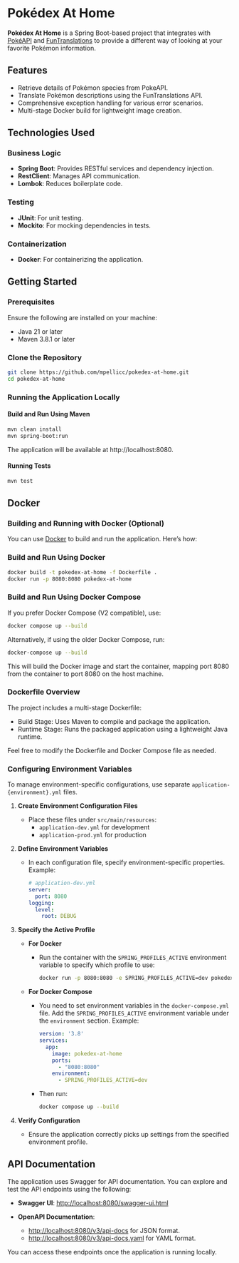 # Pokédex At Home

**Pokédex At Home** is a Spring Boot-based project that integrates with [PokéAPI](https://pokeapi.co/) 
and [FunTranslations](https://funtranslations.com/) to provide a different way of looking at 
your favorite Pokémon information.

## Features
- Retrieve details of Pokémon species from PokeAPI.
- Translate Pokémon descriptions using the FunTranslations API.
- Comprehensive exception handling for various error scenarios. 
- Multi-stage Docker build for lightweight image creation.

## Technologies Used

### Business Logic
- **Spring Boot**: Provides RESTful services and dependency injection.
- **RestClient**: Manages API communication.
- **Lombok**: Reduces boilerplate code.

### Testing
- **JUnit**: For unit testing.
- **Mockito**: For mocking dependencies in tests.

### Containerization
- **Docker**: For containerizing the application.

## Getting Started

### Prerequisites
Ensure the following are installed on your machine:

- Java 21 or later 
- Maven 3.8.1 or later

### Clone the Repository
```bash
git clone https://github.com/mpellicc/pokedex-at-home.git
cd pokedex-at-home
```

### Running the Application Locally

#### Build and Run Using Maven
```bash
mvn clean install
mvn spring-boot:run
```
The application will be available at http://localhost:8080.

#### Running Tests

```bash
mvn test
```

## Docker

### Building and Running with Docker (Optional)
You can use [Docker](https://www.docker.com/) to build and run the application. Here’s how:

### Build and Run Using Docker
```bash
docker build -t pokedex-at-home -f Dockerfile .
docker run -p 8080:8080 pokedex-at-home
```

### Build and Run Using Docker Compose
If you prefer Docker Compose (V2 compatible), use:

```bash
docker compose up --build
```

Alternatively, if using the older Docker Compose, run:

```bash
docker-compose up --build
```

This will build the Docker image and start the container, mapping port 8080 from the container 
to port 8080 on the host machine.

### Dockerfile Overview
The project includes a multi-stage Dockerfile:

- Build Stage: Uses Maven to compile and package the application.
- Runtime Stage: Runs the packaged application using a lightweight Java runtime.

Feel free to modify the Dockerfile and Docker Compose file as needed.

### Configuring Environment Variables
To manage environment-specific configurations, use separate `application-{environment}.yml` files.

1. **Create Environment Configuration Files**
   - Place these files under `src/main/resources`:
     - `application-dev.yml` for development
     - `application-prod.yml` for production

2. **Define Environment Variables**
   - In each configuration file, specify environment-specific properties. Example:
     ```yaml
     # application-dev.yml
     server:
       port: 8080
     logging:
       level:
         root: DEBUG
     ```

3. **Specify the Active Profile**
   - **For Docker**
     - Run the container with the `SPRING_PROFILES_ACTIVE` environment variable to specify which profile to use:
       ```bash
       docker run -p 8080:8080 -e SPRING_PROFILES_ACTIVE=dev pokedex-at-home
       ```

   - **For Docker Compose**
     - You need to set environment variables in the `docker-compose.yml` file. 
     Add the `SPRING_PROFILES_ACTIVE` environment variable under the `environment` section.
     Example:
       ```yaml
       version: '3.8'
       services:
         app:
           image: pokedex-at-home
           ports:
             - "8080:8080"
           environment:
             - SPRING_PROFILES_ACTIVE=dev
       ```
     - Then run:
       ```bash
       docker compose up --build
       ```

4. **Verify Configuration**
   - Ensure the application correctly picks up settings from the specified environment profile.



## API Documentation

The application uses Swagger for API documentation. You can explore and test the API endpoints using the following:

- **Swagger UI**: [http://localhost:8080/swagger-ui.html](http://localhost:8080/swagger-ui.html)

- **OpenAPI Documentation**: 
  - [http://localhost:8080/v3/api-docs](http://localhost:8080/v3/api-docs) for JSON format.
  - [http://localhost:8080/v3/api-docs.yaml](http://localhost:8080/v3/api-docs.yaml) for YAML format.

You can access these endpoints once the application is running locally.
